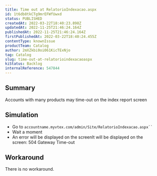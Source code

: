 ```yaml
---
title: Time out at RelatorioIndexacao.aspx
id: 1t6db8tkCTg9mrEFWfUwxd
status: PUBLISHED
createdAt: 2022-03-22T18:40:23.898Z
updatedAt: 2022-11-25T21:46:24.164Z
publishedAt: 2022-11-25T21:46:24.164Z
firstPublishedAt: 2022-03-22T18:40:24.455Z
contentType: knownIssue
productTeam: Catalog
author: 2mXZkbi0oi061KicTExNjo
tag: Catalog
slug: time-out-at-relatorioindexacaoaspx
kiStatus: Backlog
internalReference: 547844
---
```


## Summary


Accounts with many products may time-out on the index report screen



## Simulation



- Go to `accountname.myvtex.com/admin/Site/RelatorioIndexacao.aspx`` `
- Wait a moment
- An error will be displayed on the screenIt will be displayed on the screen: 504 Gateway Time-out



## Workaround


There is no workaround.

